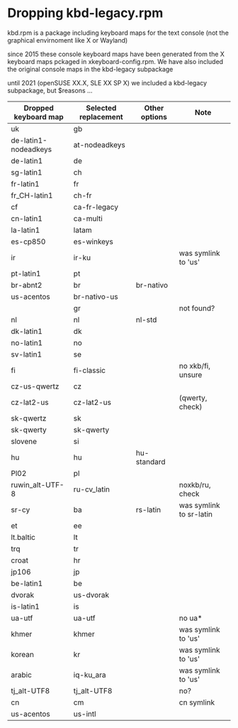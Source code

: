Dropping kbd-legacy.rpm
=======================


kbd.rpm is a package including keyboard maps for the text console (not the
graphical envirnoment like X or Wayland)

since 2015 these console keyboard maps have been generated from the X keyboard
maps pckaged in xkeyboard-config.rpm. We have also included the original
console maps in the kbd-legacy subpackage

until 2021 (openSUSE XX.X, SLE XX SP X)
we included a kbd-legacy subpackage, but $reasons ...


| Dropped keyboard map | Selected replacement | Other options | Note                    |
| -------------------- | -------------------- | ------------- | ---------               |
| uk                   | gb                   |               |                         |
| de-latin1-nodeadkeys | at-nodeadkeys        |               |                         |
| de-latin1            | de                   |               |                         |
| sg-latin1            | ch                   |               |                         |
| fr-latin1            | fr                   |               |                         |
| fr_CH-latin1         | ch-fr                |               |                         |
| cf                   | ca-fr-legacy         |               |                         |
| cn-latin1            | ca-multi             |               |                         |
| la-latin1            | latam                |               |                         |
| es-cp850             | es-winkeys           |               |                         |
| ir                   | ir-ku                |               | was symlink to 'us'     |
| pt-latin1            | pt                   |               |                         |
| br-abnt2             | br                   | br-nativo     |                         |
| us-acentos           | br-nativo-us         |               |                         |
|                      | gr                   |               | not found?              |
| nl                   | nl                   | nl-std        |                         |
| dk-latin1            | dk                   |               |                         |
| no-latin1            | no                   |               |                         |
| sv-latin1            | se                   |               |                         |
| fi                   | fi-classic           |               | no xkb/fi, unsure       |
| cz-us-qwertz         | cz                   |               |                         |
| cz-lat2-us           | cz-lat2-us           |               | (qwerty, check)         |
| sk-qwertz            | sk                   |               |                         |
| sk-qwerty            | sk-qwerty            |               |                         |
| slovene              | si                   |               |                         |
| hu                   | hu                   | hu-standard   |                         |
| Pl02                 | pl                   |               |                         |
| ruwin_alt-UTF-8      | ru-cv_latin          |               | noxkb/ru, check         |
| sr-cy                | ba                   | rs-latin      | was symlink to sr-latin |
| et                   | ee                   |               |                         |
| lt.baltic            | lt                   |               |                         |
| trq                  | tr                   |               |                         |
| croat                | hr                   |               |                         |
| jp106                | jp                   |               |                         |
| be-latin1            | be                   |               |                         |
| dvorak               | us-dvorak            |               |                         |
| is-latin1            | is                   |               |                         |
| ua-utf               | ua-utf               |               | no ua*                  |
| khmer                | khmer                |               | was symlink to 'us'     |
| korean               | kr                   |               | was symlink to 'us'     |
| arabic               | iq-ku_ara            |               | was symlink to 'us'     |
| tj_alt-UTF8          | tj_alt-UTF8          |               | no?                     |
| cn                   | cm                   |               | cn symlink              |
| us-acentos           | us-intl              |               |                         |




